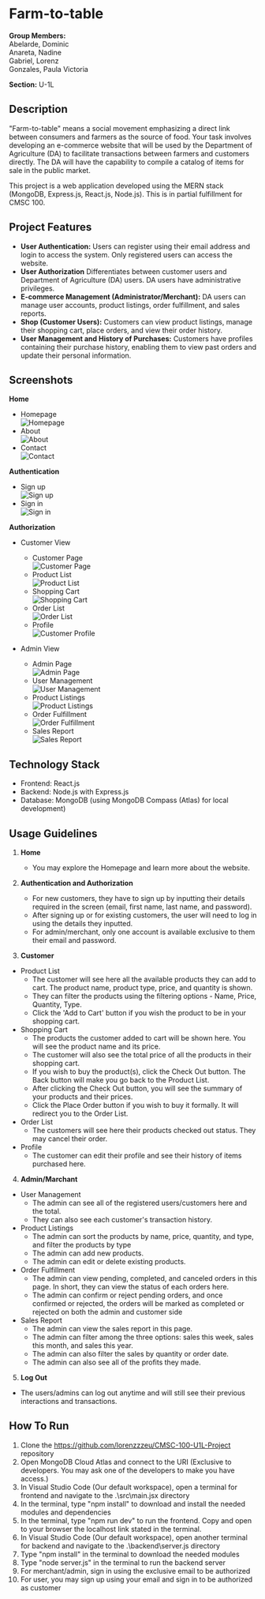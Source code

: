 # Farm-to-table
**Group Members:** <br/>
Abelarde, Dominic <br/>
Anareta, Nadine <br/>
Gabriel, Lorenz <br/>
Gonzales, Paula Victoria <br/>

**Section:**
U-1L

## Description
"Farm-to-table" means a social movement emphasizing a direct link between consumers and farmers as the source of food. Your task involves developing an e-commerce website that will be used by the Department of Agriculture (DA) to facilitate transactions between farmers and customers directly. The DA will have the capability to compile a catalog of items for sale in the public market.

This project is a web application developed using the MERN stack (MongoDB, Express.js, React.js, Node.js). This is in partial fulfillment for CMSC 100.

## Project Features

- **User Authentication:** Users can register using their email address and login to access the system. Only registered users can access the website.
- **User Authorization** Differentiates between customer users and Department of Agriculture (DA) users. DA users have administrative privileges.
- **E-commerce Management (Administrator/Merchant):** DA users can manage user accounts, product listings, order fulfillment, and sales reports.
- **Shop (Customer Users):** Customers can view product listings, manage their shopping cart, place orders, and view their order history.
- **User Management and History of Purchases:** Customers have profiles containing their purchase history, enabling them to view past orders and update their personal information.


## Screenshots

**Home**
  - Homepage <br/>
   ![Homepage](src/img/README/Homepage.png) <br/>
  - About <br/>
   ![About](src/img/README/About.png) <br/>
  - Contact <br/>
   ![Contact](src/img/README/Contact.png) <br/>

**Authentication**
  - Sign up <br/>
    ![Sign up](src/img/README/Register.png) <br/>
  - Sign in <br/>
    ![Sign in](src/img/README/Login.png) <br/>

**Authorization**
  - Customer View
    - Customer Page <br/>
      ![Customer Page](src/img/README/CustomerPage.png) <br/>
    - Product List <br/>
      ![Product List](src/img/README/CustomerProductList.png) <br/>
    - Shopping Cart <br/>
      ![Shopping Cart](src/img/README/ShoppingCart.png) <br/>
    - Order List <br/>
      ![Order List](src/img/README/OrderList.png) <br/>
    - Profile <br/>
      ![Customer Profile](src/img/README/CustomerProfile.png) <br/>

  - Admin View
    - Admin Page <br/>
      ![Admin Page](src/img/README/AdminPage.png) <br/>
    - User Management <br/>
      ![User Management](src/img/README/UserManagement.png) <br/>
    - Product Listings <br/>
      ![Product Listings](src/img/README/ProductListings.png) <br/>
    - Order Fulfillment <br/>
      ![Order Fulfillment](src/img/README/OrderFulfillment.png) <br/>
    - Sales Report <br/>
      ![Sales Report](src/img/README/SalesReport.png) <br/>

## Technology Stack

- Frontend: React.js
- Backend: Node.js with Express.js
- Database: MongoDB (using MongoDB Compass (Atlas) for local development)

## Usage Guidelines
1. **Home**
   - You may explore the Homepage and learn more about the website.

2. **Authentication and Authorization**
   - For new customers, they have to sign up by inputting their details required in the screen (email, first name, last name, and password).
   - After signing up or for existing customers, the user will need to log in using the details they inputted.
   - For admin/merchant, only one account is available exclusive to them their email and password.

3. **Customer**
  - Product List
    - The customer will see here all the available products they can add to cart. The product name, product type, price, and quantity is shown.
    - They can filter the products using the filtering options - Name, Price, Quantity, Type.
    - Click the 'Add to Cart' button if you wish the product to be in your shopping cart.
  - Shopping Cart
    - The products the customer added to cart will be shown here. You will see the product name and its price.
    - The customer will also see the total price of all the products in their shopping cart.
    - If you wish to buy the product(s), click the Check Out button. The Back button will make you go back to the Product List.
    - After clicking the Check Out button, you will see the summary of your products and their prices.
    - Click the Place Order button if you wish to buy it formally. It will redirect you to the Order List.
  - Order List
    - The customers will see here their products checked out status. They may cancel their order.
  - Profile
    - The customer can edit their profile and see their history of items purchased here.

4. **Admin/Marchant**
  - User Management
    - The admin can see all of the registered users/customers here and the total.
    - They can also see each customer's transaction history.
  - Product Listings
    - The admin can sort the products by name, price, quantity, and type, and filter the products by type
    - The admin can add new products.
    - The admin can edit or delete existing products.
  - Order Fulfillment
    - The admin can view pending, completed, and canceled orders in this page. In short, they can view the status of each orders here. 
    - The admin can confirm  or reject pending orders, and once confirmed or rejected, the orders will be marked as completed or rejected on both the admin and customer side
  - Sales Report
    - The admin can view the sales report in this page.
    - The admin can filter among the three options: sales this week, sales this month, and sales this year.
    - The admin can also filter the sales by quantity or order date.
    - The admin can also see all of the profits they made.

5. **Log Out**
  - The users/admins can log out anytime and will still see their previous interactions and transactions.

## How To Run

1. Clone the https://github.com/lorenzzzeu/CMSC-100-U1L-Project repository
2. Open MongoDB Cloud Atlas and connect to the URI (Exclusive to developers. You may ask one of the developers to make you have access.)
3. In Visual Studio Code (Our default workspace), open a terminal for frontend and navigate to the .\src\main.jsx directory
4. In the terminal, type "npm install" to download and install the needed modules and dependencies
5. In the terminal, type "npm run dev" to run the frontend. Copy and open to your browser the localhost link stated in the terminal.
6. In Visual Studio Code (Our default workspace), open another terminal for backend and navigate to the .\backend\server.js directory
7. Type "npm install" in the terminal to download the needed modules
8. Type "node server.js" in the terminal to run the backend server
9. For merchant/admin, sign in using the exclusive email to be authorized
10. For user, you may sign up using your email and sign in to be authorized as customer